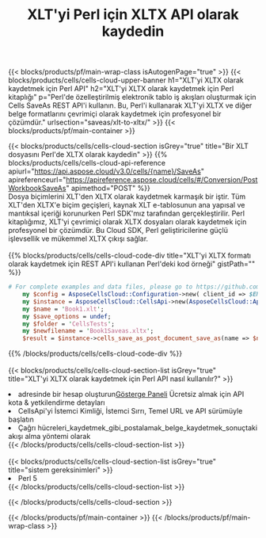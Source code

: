 ﻿---
title: XLT'yi Perl için XLTX API olarak kaydedin
description:  XLT biçim dosyasını XLTX biçim dosyası olarak kaydetmek için Perl için Aspose.Cells Cloud SDK'yı kullanma.
url: /tr/perl/saveas/xlt-to-xltx/
---
{{< blocks/products/pf/main-wrap-class isAutogenPage="true" >}}
{{< blocks/products/cells/cells-cloud-upper-banner h1="XLT\'yi XLTX olarak kaydetmek için Perl API" h2="XLT\'yi XLTX olarak kaydetmek için Perl kitaplığı" p="Perl\'de özelleştirilmiş elektronik tablo iş akışları oluşturmak için Cells SaveAs REST API\'i kullanın. Bu, Perl\'i kullanarak XLT\'yi XLTX ve diğer belge formatlarını çevrimiçi olarak kaydetmek için profesyonel bir çözümdür." urlsection="saveas/xlt-to-xltx/" >}}
{{< blocks/products/pf/main-container >}}

{{< blocks/products/cells/cells-cloud-section isGrey="true" title="Bir XLT dosyasını Perl\'de XLTX olarak kaydedin" >}}
{{% blocks/products/cells/cells-cloud-api-reference apiurl="https://api.aspose.cloud/v3.0/cells/{name}/SaveAs" apireferenceurl="https://apireference.aspose.cloud/cells/#/Conversion/PostWorkbookSaveAs" apimethod="POST" %}}
<br/>
Dosya biçimlerini XLT'den XLTX olarak kaydetmek karmaşık bir iştir. Tüm XLT'den XLTX'e biçim geçişleri, kaynak XLT e-tablosunun ana yapısal ve mantıksal içeriği korunurken Perl SDK'mız tarafından gerçekleştirilir. Perl kitaplığımız, XLT'yi çevrimiçi olarak XLTX dosyaları olarak kaydetmek için profesyonel bir çözümdür. Bu Cloud SDK, Perl geliştiricilerine güçlü işlevsellik ve mükemmel XLTX çıkışı sağlar.
<br/>
<br/>
{{% blocks/products/cells/cells-cloud-code-div title="XLT\'yi XLTX formatı olarak kaydetmek için REST API\'i kullanan Perl\'deki kod örneği" gistPath="" %}}
  
```perl
# For complete examples and data files, please go to https://github.com/aspose-cells-cloud/aspose-cells-cloud-perl/
    my $config = AsposeCellsCloud::Configuration->new( client_id => $ENV{'ProductClientId'}, client_secret => $ENV{'ProductClientSecret'});
    my $instance = AsposeCellsCloud::CellsApi->new(AsposeCellsCloud::ApiClient->new( $config));
    my $name = 'Book1.xlt';
    my $save_options = undef;
    my $folder = 'CellsTests';
    my $newfilename = 'Book1Saveas.xltx';
    $result = $instance->cells_save_as_post_document_save_as(name => $name,save_options => $save_options, newfilename => $newfilename, folder => $folder);
```
  
{{% /blocks/products/cells/cells-cloud-code-div %}}
<br/>
<br/>
{{< blocks/products/cells/cells-cloud-section-list isGrey="true" title="XLT\'yi XLTX olarak kaydetmek için Perl API nasıl kullanılır?" >}}
<li> adresinde bir hesap oluşturun<a href="https://dashboard.aspose.cloud/">Gösterge Paneli</a> Ücretsiz almak için API kota & yetkilendirme detayları</li>
<li>CellsApi'yi İstemci Kimliği, İstemci Sırrı, Temel URL ve API sürümüyle başlatın</li>
<li>Çağrı hücreleri_kaydetmek_gibi_postalamak_belge_kaydetmek_sonuçtaki akışı alma yöntemi olarak</li>
{{< /blocks/products/cells/cells-cloud-section-list >}}
<br/>
<br/>
{{< blocks/products/cells/cells-cloud-section-list isGrey="true" title="sistem gereksinimleri" >}}
<li>Perl 5</li>
{{< /blocks/products/cells/cells-cloud-section-list >}}

{{< /blocks/products/cells/cells-cloud-section >}}

{{< /blocks/products/pf/main-container >}}
{{< /blocks/products/pf/main-wrap-class >}}
